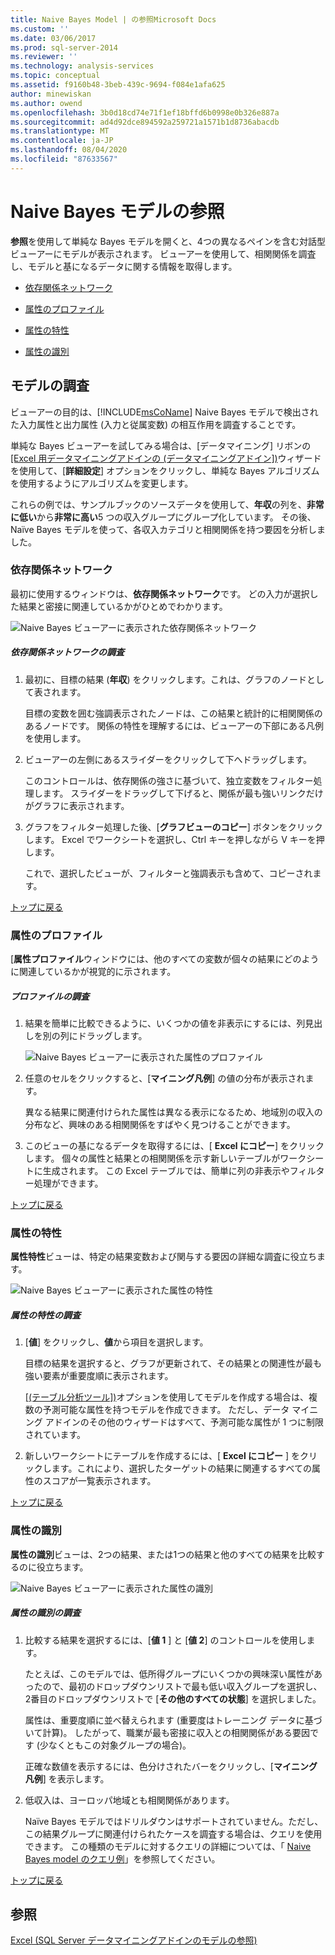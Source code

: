```yaml
---
title: Naive Bayes Model | の参照Microsoft Docs
ms.custom: ''
ms.date: 03/06/2017
ms.prod: sql-server-2014
ms.reviewer: ''
ms.technology: analysis-services
ms.topic: conceptual
ms.assetid: f9160b48-3beb-439c-9694-f084e1afa625
author: minewiskan
ms.author: owend
ms.openlocfilehash: 3b0d18cd74e71f1ef18bffd6b0998e0b326e887a
ms.sourcegitcommit: ad4d92dce894592a259721a1571b1d8736abacdb
ms.translationtype: MT
ms.contentlocale: ja-JP
ms.lasthandoff: 08/04/2020
ms.locfileid: "87633567"
---
```

# <a name="browsing-a-naive-bayes-model"></a>Naive Bayes モデルの参照
  **参照**を使用して単純な Bayes モデルを開くと、4つの異なるペインを含む対話型ビューアーにモデルが表示されます。 ビューアーを使用して、相関関係を調査し、モデルと基になるデータに関する情報を取得します。  
  
-   [依存関係ネットワーク](#bkmk_DepNet)  
  
-   [属性のプロファイル](#bkmk_AttProf)  
  
-   [属性の特性](#bkmk_AttChar)  
  
-   [属性の識別](#bkmk_AttDisc)  
  
##  <a name="explore-the-model"></a><a name="BKMK_Tabs"></a>モデルの調査  
 ビューアーの目的は、[!INCLUDE[msCoName](../includes/msconame-md.md)] Naive Bayes モデルで検出された入力属性と出力属性 (入力と従属変数) の相互作用を調査することです。  
  
 単純な Bayes ビューアーを試してみる場合は、[データマイニング] リボンの [ [Excel 用データマイニングアドインの &#40;データマイニングアドイン]&#41;](classify-wizard-data-mining-add-ins-for-excel.md)ウィザードを使用して、[**詳細設定**] オプションをクリックし、単純な Bayes アルゴリズムを使用するようにアルゴリズムを変更します。  
  
 これらの例では、サンプルブックのソースデータを使用して、**年収**の列を、**非常に低い**から**非常に高い**5 つの収入グループにグループ化しています。 その後、Naïve Bayes モデルを使って、各収入カテゴリと相関関係を持つ要因を分析しました。  
  
###  <a name="dependency-network"></a><a name="bkmk_DepNet"></a>依存関係ネットワーク  
 最初に使用するウィンドウは、**依存関係ネットワーク**です。 どの入力が選択した結果と密接に関連しているかがひとめでわかります。  
  
 ![Naive Bayes ビューアーに表示された依存関係ネットワーク](media/dm13-nb.gif "Naive Bayes ビューアーに表示された依存関係ネットワーク")  
  
##### <a name="explore-the-dependency-network"></a>依存関係ネットワークの調査  
  
1.  最初に、目標の結果 (**年収**) をクリックします。これは、グラフのノードとして表されます。  
  
     目標の変数を囲む強調表示されたノードは、この結果と統計的に相関関係のあるノードです。 関係の特性を理解するには、ビューアーの下部にある凡例を使用します。  
  
2.  ビューアーの左側にあるスライダーをクリックして下へドラッグします。  
  
     このコントロールは、依存関係の強さに基づいて、独立変数をフィルター処理します。 スライダーをドラッグして下げると、関係が最も強いリンクだけがグラフに表示されます。  
  
3.  グラフをフィルター処理した後、[**グラフビューのコピー**] ボタンをクリックします。 Excel でワークシートを選択し、Ctrl キーを押しながら V キーを押します。  
  
     これで、選択したビューが、フィルターと強調表示も含めて、コピーされます。  
  
 [トップに戻る](#BKMK_Tabs)  
  
###  <a name="attribute-profiles"></a><a name="bkmk_AttProf"></a> 属性のプロファイル  
 [**属性プロファイル**ウィンドウには、他のすべての変数が個々の結果にどのように関連しているかが視覚的に示されます。  
  
##### <a name="explore-the-profiles"></a>プロファイルの調査  
  
1.  結果を簡単に比較できるように、いくつかの値を非表示にするには、列見出しを別の列にドラッグします。  
  
     ![Naive Bayes ビューアーに表示された属性のプロファイル](media/dm13-nb-attprof.gif "Naive Bayes ビューアーに表示された属性のプロファイル")  
  
2.  任意のセルをクリックすると、[**マイニング凡例**] の値の分布が表示されます。  
  
     異なる結果に関連付けられた属性は異なる表示になるため、地域別の収入の分布など、興味のある相関関係をすばやく見つけることができます。  
  
3.  このビューの基になるデータを取得するには、[ **Excel にコピー**] をクリックします。 個々の属性と結果との相関関係を示す新しいテーブルがワークシートに生成されます。 この Excel テーブルでは、簡単に列の非表示やフィルター処理ができます。  
  
 [トップに戻る](#BKMK_Tabs)  
  
###  <a name="attribute-characteristics"></a><a name="bkmk_AttChar"></a>属性の特性  
 **属性特性**ビューは、特定の結果変数および関与する要因の詳細な調査に役立ちます。  
  
 ![Naive Bayes ビューアーに表示された属性の特性](media/dm13-nb-viewer.gif "Naive Bayes ビューアーに表示された属性の特性")  
  
##### <a name="explore-the-attribute-characteristics"></a>属性の特性の調査  
  
1.  [**値**] をクリックし、**値**から項目を選択します。  
  
     目標の結果を選択すると、グラフが更新されて、その結果との関連性が最も強い要素が重要度順に表示されます。  
  
     [ [&#40;テーブル分析ツール]&#41;](analyze-key-influencers-table-analysis-tools-for-excel.md)オプションを使用してモデルを作成する場合は、複数の予測可能な属性を持つモデルを作成できます。 ただし、データ マイニング アドインのその他のウィザードはすべて、予測可能な属性が 1 つに制限されています。  
  
2.  新しいワークシートにテーブルを作成するには、[ **Excel にコピー** ] をクリックします。これにより、選択したターゲットの結果に関連するすべての属性のスコアが一覧表示されます。  
  
 [トップに戻る](#BKMK_Tabs)  
  
###  <a name="attribute-discrimination"></a><a name="bkmk_AttDisc"></a>属性の識別  
 **属性の識別**ビューは、2つの結果、または1つの結果と他のすべての結果を比較するのに役立ちます。  
  
 ![Naive Bayes ビューアーに表示された属性の識別](media/dm13-nb-attdisc.gif "Naive Bayes ビューアーに表示された属性の識別")  
  
##### <a name="explore-attribute-discrimination"></a>属性の識別の調査  
  
1.  比較する結果を選択するには、[**値 1** ] と [**値 2**] のコントロールを使用します。  
  
     たとえば、このモデルでは、低所得グループにいくつかの興味深い属性があったので、最初のドロップダウンリストで最も低い収入グループを選択し、2番目のドロップダウンリストで [**その他のすべての状態**] を選択しました。  
  
     属性は、重要度順に並べ替えられます (重要度はトレーニング データに基づいて計算)。 したがって、職業が最も密接に収入との相関関係がある要因です (少なくともこの対象グループの場合)。  
  
     正確な数値を表示するには、色分けされたバーをクリックし、[**マイニング凡例**] を表示します。  
  
2.  低収入は、ヨーロッパ地域とも相関関係があります。  
  
     Naïve Bayes モデルではドリルダウンはサポートされていません。ただし、この結果グループに関連付けられたケースを調査する場合は、クエリを使用できます。 この種類のモデルに対するクエリの詳細については、「 [Naive Bayes model のクエリ例](data-mining/naive-bayes-model-query-examples.md)」を参照してください。  
  
 [トップに戻る](#BKMK_Tabs)  
  
## <a name="see-also"></a>参照  
 [Excel &#40;SQL Server データマイニングアドインのモデルの参照&#41;](browsing-models-in-excel-sql-server-data-mining-add-ins.md)  
  
  
